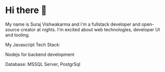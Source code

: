 <h1>Hi there 👋</h1>
My name is Suraj Vishwakarma and i'm a fullstack developer and open-source creator at nights. I'm excited about web technologies, developer UI and tooling.

My Javascript Tech Stack:

<p>Nodejs for backend development</p>
<p>Database: MSSQL Server, PostgrSql</p>

  <script>
  const meaningfulQuote = "Learning is most effective when it's applied in practice.";
</script>


<!---
surajvsk/surajvsk is a ✨ special ✨ repository because its `README.md` (this file) appears on your GitHub profile.
You can click the Preview link to take a look at your changes.
--->
